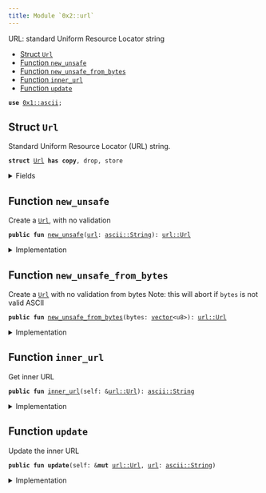 ```yaml
---
title: Module `0x2::url`
---
```


URL: standard Uniform Resource Locator string


-  [Struct `Url`](#0x2_url_Url)
-  [Function `new_unsafe`](#0x2_url_new_unsafe)
-  [Function `new_unsafe_from_bytes`](#0x2_url_new_unsafe_from_bytes)
-  [Function `inner_url`](#0x2_url_inner_url)
-  [Function `update`](#0x2_url_update)


<pre><code><b>use</b> <a href="../move-stdlib/ascii.md#0x1_ascii">0x1::ascii</a>;
</code></pre>



<a name="0x2_url_Url"></a>

## Struct `Url`

Standard Uniform Resource Locator (URL) string.


<pre><code><b>struct</b> <a href="../sui-framework/url.md#0x2_url_Url">Url</a> <b>has</b> <b>copy</b>, drop, store
</code></pre>



<details>
<summary>Fields</summary>


<dl>
<dt>
<code><a href="../sui-framework/url.md#0x2_url">url</a>: <a href="../move-stdlib/ascii.md#0x1_ascii_String">ascii::String</a></code>
</dt>
<dd>

</dd>
</dl>


</details>

<a name="0x2_url_new_unsafe"></a>

## Function `new_unsafe`

Create a <code><a href="../sui-framework/url.md#0x2_url_Url">Url</a></code>, with no validation


<pre><code><b>public</b> <b>fun</b> <a href="../sui-framework/url.md#0x2_url_new_unsafe">new_unsafe</a>(<a href="../sui-framework/url.md#0x2_url">url</a>: <a href="../move-stdlib/ascii.md#0x1_ascii_String">ascii::String</a>): <a href="../sui-framework/url.md#0x2_url_Url">url::Url</a>
</code></pre>



<details>
<summary>Implementation</summary>


<pre><code><b>public</b> <b>fun</b> <a href="../sui-framework/url.md#0x2_url_new_unsafe">new_unsafe</a>(<a href="../sui-framework/url.md#0x2_url">url</a>: String): <a href="../sui-framework/url.md#0x2_url_Url">Url</a> {
    <a href="../sui-framework/url.md#0x2_url_Url">Url</a> { <a href="../sui-framework/url.md#0x2_url">url</a> }
}
</code></pre>



</details>

<a name="0x2_url_new_unsafe_from_bytes"></a>

## Function `new_unsafe_from_bytes`

Create a <code><a href="../sui-framework/url.md#0x2_url_Url">Url</a></code> with no validation from bytes
Note: this will abort if <code>bytes</code> is not valid ASCII


<pre><code><b>public</b> <b>fun</b> <a href="../sui-framework/url.md#0x2_url_new_unsafe_from_bytes">new_unsafe_from_bytes</a>(bytes: <a href="../move-stdlib/vector.md#0x1_vector">vector</a>&lt;u8&gt;): <a href="../sui-framework/url.md#0x2_url_Url">url::Url</a>
</code></pre>



<details>
<summary>Implementation</summary>


<pre><code><b>public</b> <b>fun</b> <a href="../sui-framework/url.md#0x2_url_new_unsafe_from_bytes">new_unsafe_from_bytes</a>(bytes: <a href="../move-stdlib/vector.md#0x1_vector">vector</a>&lt;u8&gt;): <a href="../sui-framework/url.md#0x2_url_Url">Url</a> {
    <b>let</b> <a href="../sui-framework/url.md#0x2_url">url</a> = bytes.to_ascii_string();
    <a href="../sui-framework/url.md#0x2_url_Url">Url</a> { <a href="../sui-framework/url.md#0x2_url">url</a> }
}
</code></pre>



</details>

<a name="0x2_url_inner_url"></a>

## Function `inner_url`

Get inner URL


<pre><code><b>public</b> <b>fun</b> <a href="../sui-framework/url.md#0x2_url_inner_url">inner_url</a>(self: &<a href="../sui-framework/url.md#0x2_url_Url">url::Url</a>): <a href="../move-stdlib/ascii.md#0x1_ascii_String">ascii::String</a>
</code></pre>



<details>
<summary>Implementation</summary>


<pre><code><b>public</b> <b>fun</b> <a href="../sui-framework/url.md#0x2_url_inner_url">inner_url</a>(self: &<a href="../sui-framework/url.md#0x2_url_Url">Url</a>): String {
    self.<a href="../sui-framework/url.md#0x2_url">url</a>
}
</code></pre>



</details>

<a name="0x2_url_update"></a>

## Function `update`

Update the inner URL


<pre><code><b>public</b> <b>fun</b> <b>update</b>(self: &<b>mut</b> <a href="../sui-framework/url.md#0x2_url_Url">url::Url</a>, <a href="../sui-framework/url.md#0x2_url">url</a>: <a href="../move-stdlib/ascii.md#0x1_ascii_String">ascii::String</a>)
</code></pre>



<details>
<summary>Implementation</summary>


<pre><code><b>public</b> <b>fun</b> <b>update</b>(self: &<b>mut</b> <a href="../sui-framework/url.md#0x2_url_Url">Url</a>, <a href="../sui-framework/url.md#0x2_url">url</a>: String) {
    self.<a href="../sui-framework/url.md#0x2_url">url</a> = <a href="../sui-framework/url.md#0x2_url">url</a>;
}
</code></pre>



</details>

